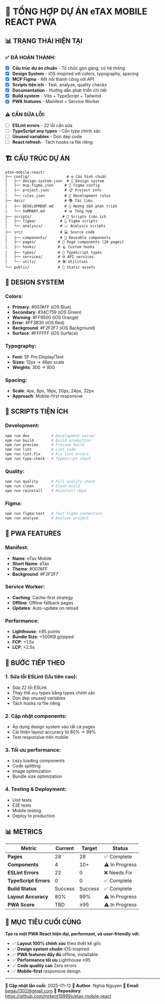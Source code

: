 # 🎯 TỔNG HỢP DỰ ÁN eTAX MOBILE REACT PWA

## 📊 **TRẠNG THÁI HIỆN TẠI**

### ✅ **ĐÃ HOÀN THÀNH:**
- [x] **Cấu trúc dự án chuẩn** - Tổ chức gọn gàng, có hệ thống
- [x] **Design System** - iOS-inspired với colors, typography, spacing
- [x] **MCP Figma** - Kết nối thành công với API
- [x] **Scripts tiện ích** - Test, analyze, quality checks
- [x] **Documentation** - Hướng dẫn phát triển chi tiết
- [x] **Build system** - Vite + TypeScript + Tailwind
- [x] **PWA features** - Manifest + Service Worker

### ⚠️ **CẦN SỬA LỖI:**
- [ ] **ESLint errors** - 22 lỗi cần sửa
- [ ] **TypeScript any types** - Cần type chính xác
- [ ] **Unused variables** - Dọn dẹp code
- [ ] **React refresh** - Tách hooks ra file riêng

## 🏗️ **CẤU TRÚC DỰ ÁN**

```
etax-mobile-react/
├── config/                 # ⚙️ Cấu hình chuẩn
│   ├── design-system.json  # 🎨 Design system
│   ├── mcp-figma.json     # 🔗 Figma config
│   ├── project.json       # 📋 Project info
│   └── rules.json         # 📜 Development rules
├── docs/                  # 📚 Tài liệu
│   ├── DEVELOPMENT.md     # 🚀 Hướng dẫn phát triển
│   └── SUMMARY.md         # 📊 Tổng hợp
├── scripts/              # 🔧 Scripts tiện ích
│   ├── figma/           # 🎨 Figma scripts
│   └── analysis/        # 📈 Analysis scripts
├── src/                 # 💻 Source code
│   ├── components/      # 🧩 Reusable components
│   ├── pages/          # 📄 Page components (28 pages)
│   ├── hooks/          # 🪝 Custom hooks
│   ├── types/          # 📝 TypeScript types
│   ├── services/       # 🌐 API services
│   └── utils/          # 🛠️ Utilities
└── public/             # 📁 Static assets
```

## 🎨 **DESIGN SYSTEM**

### **Colors:**
- **Primary**: #007AFF (iOS Blue)
- **Secondary**: #34C759 (iOS Green)
- **Warning**: #FF9500 (iOS Orange)
- **Error**: #FF3B30 (iOS Red)
- **Background**: #F2F2F7 (iOS Background)
- **Surface**: #FFFFFF (iOS Surface)

### **Typography:**
- **Font**: SF Pro Display/Text
- **Sizes**: 12px → 48px scale
- **Weights**: 300 → 800

### **Spacing:**
- **Scale**: 4px, 8px, 16px, 20px, 24px, 32px
- **Approach**: Mobile-first responsive

## 🔧 **SCRIPTS TIỆN ÍCH**

### **Development:**
```bash
npm run dev          # Development server
npm run build        # Build production
npm run preview      # Preview build
npm run lint         # Lint code
npm run lint:fix     # Fix lint errors
npm run type-check   # TypeScript check
```

### **Quality:**
```bash
npm run quality      # Full quality check
npm run clean        # Clean build
npm run reinstall    # Reinstall deps
```

### **Figma:**
```bash
npm run figma:test   # Test Figma connection
npm run analyze      # Analyze project
```

## 📱 **PWA FEATURES**

### **Manifest:**
- **Name**: eTax Mobile
- **Short Name**: eTax
- **Theme**: #007AFF
- **Background**: #F2F2F7

### **Service Worker:**
- **Caching**: Cache-first strategy
- **Offline**: Offline fallback pages
- **Updates**: Auto-update on reload

### **Performance:**
- **Lighthouse**: ≥95 points
- **Bundle Size**: <500KB gzipped
- **FCP**: <1.5s
- **LCP**: <2.5s

## 🚀 **BƯỚC TIẾP THEO**

### **1. Sửa lỗi ESLint (Ưu tiên cao):**
- Sửa 22 lỗi ESLint
- Thay thế `any` types bằng types chính xác
- Dọn dẹp unused variables
- Tách hooks ra file riêng

### **2. Cập nhật components:**
- Áp dụng design system vào tất cả pages
- Cải thiện layout accuracy từ 80% → 99%
- Test responsive trên mobile

### **3. Tối ưu performance:**
- Lazy loading components
- Code splitting
- Image optimization
- Bundle size optimization

### **4. Testing & Deployment:**
- Unit tests
- E2E tests
- Mobile testing
- Deploy to production

## 📊 **METRICS**

| **Metric** | **Current** | **Target** | **Status** |
|------------|-------------|------------|------------|
| **Pages** | 28 | 28 | ✅ Complete |
| **Components** | 4 | 10+ | ⚠️ In Progress |
| **ESLint Errors** | 22 | 0 | ❌ Needs Fix |
| **TypeScript Errors** | 0 | 0 | ✅ Complete |
| **Build Status** | Success | Success | ✅ Complete |
| **Layout Accuracy** | 80% | 99% | ⚠️ In Progress |
| **PWA Score** | TBD | ≥95 | ⚠️ In Progress |

## 🎯 **MỤC TIÊU CUỐI CÙNG**

**Tạo ra một PWA React hiện đại, performant, và user-friendly với:**
- ✅ **Layout 100% chính xác** theo thiết kế gốc
- ✅ **Design system chuẩn** iOS-inspired
- ✅ **PWA features đầy đủ** offline, installable
- ✅ **Performance tối ưu** Lighthouse ≥95
- ✅ **Code quality cao** Zero errors
- ✅ **Mobile-first** responsive design

---

**📅 Cập nhật lần cuối**: 2025-01-12
**👤 Author**: Nghia Nguyen
**📧 Email**: begau1302@gmail.com
**🔗 Repository**: https://github.com/mrkent19999x/etax-mobile-react


